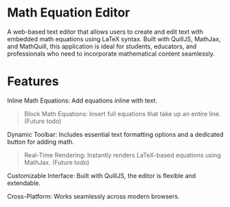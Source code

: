 # Math Equation Editor

A web-based text editor that allows users to create and edit text with embedded math equations using LaTeX syntax. Built with QuillJS, MathJax, and MathQuill, this application is ideal for students, educators, and professionals who need to incorporate mathematical content seamlessly.

# Features
 Inline Math Equations: Add equations inline with text.

> Block Math Equations: Insert full equations that take up an entire line. (Future todo)

Dynamic Toolbar: Includes essential text formatting options and a dedicated button for adding math.

> Real-Time Rendering: Instantly renders LaTeX-based equations using MathJax. (Future todo)

Customizable Interface: Built with QuillJS, the editor is flexible and extendable.

Cross-Platform: Works seamlessly across modern browsers.
